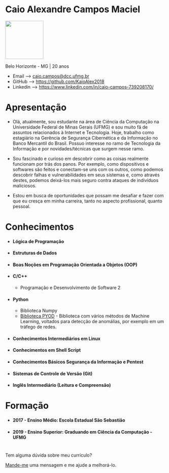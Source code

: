 # Caio Alexandre Campos Maciel

<img src="https://i.ibb.co/cTVrrLY/IMG-20180905-185013.jpg"
height="120" width="120">

 Belo Horizonte - MG | 20 anos



- Email --> caio.campos@dcc.ufmg.br
- GitHub --> https://github.com/KaioAlex2018
- Linkedin --> https://www.linkedin.com/in/caio-campos-739208170/

# Apresentação
* Olá, atualmente, sou estudante na área de Ciência da Computação na Universidade Federal de Minas Gerais (UFMG) e sou muito fã de assuntos relacionados à Internet e Tecnologia. Hoje, trabalho como estagiário na Gerência de Segurança Cibernética e da Informação no Banco Mercantil do Brasil. Possuo interesse no ramo de Tecnologia da Informação e por novidades/técnicas que surgem nesse ramo. 

* Sou fascinado e curioso em descobrir como as coisas realmente funcionam por trás dos panos. Por exemplo, como dispositivos e softwares são feitos e conectam-se uns com os outros, como podemos descobrir falhas e vulnerabilidades em seus sistemas e, como através destes, podemos deixá-los mais seguro contra ataques de indivíduos maliciosos.

* Estou em busca de oportunidades que possam me desafiar e fazer com que eu cresça em minha carreira, tanto no aspecto profissional, quanto pessoal.

#
# Conhecimentos

- #### Lógica de Programação

- #### Estruturas de Dados

- #### Boas Noções em Programação Orientada a Objetos (OOP)

- #### C/C++
  - Programação e Desenvolvimento de Software 2

- #### Python
  - Biblioteca Numpy
  - [Biblioteca PYOD](https://github.com/kaioalex/Digital-Security) - Biblioteca com vários métodos de Machine Learning, voltados para detecção de anomálias, por exemplo em um tráfego de redes.

- #### Conhecimentos Intermediários em Linux

- #### Conhecimentos em Shell Script

- #### Conhecimentos Básicos Segurança da Informação e Pentest

- #### Sistemas de Controle de Versão (Git)

- #### Inglês Intermediário (Leitura e Compreensão)
#

# Formação

- #### 2017 - Ensino Médio: Escola Estadual São Sebastião
- #### 2019 - Ensino Superior: Graduando em Ciência da Computação - UFMG
#

Tem alguma dúvida sobre meu currículo?

[Mande-me](https://github.com/KaioAlex2018/curriculo/issues) uma mensagem e me ajude a melhorá-lo.
